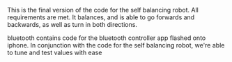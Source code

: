 This is the final version of the code for the self balancing robot. All requirements are met. It balances, and is able to go forwards and backwards, as well as turn in both directions.

bluetooth contains code for the bluetooth controller app flashed onto iphone. In conjunction with the code for the self balancing robot, we're able to tune and test values with ease